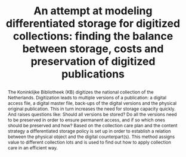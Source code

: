---
abstract: 'The Koninklijke Bibliotheek (KB) digitizes the national collection of the
  Netherlands. Digitization leads to multiple versions of a publication: a digital
  access file, a digital master file, back-ups of the digital versions and the physical
  original publication. This in turn increases the need for storage capacity quickly.
  And raises questions like: Should all versions be stored? Do all the versions need
  to be preserved in order to ensure permanent access, and if so which ones should
  be preserved and how? Based on the collection care plan and the content strategy
  a differentiated storage policy is set up in order to establish a relation between
  the physical object and the digital counterpart(s). This method assigns value to
  different collection lots and is used to find out how to apply collection care in
  an efficient way.'
creators:
- Trudie Stoutjesdijk
date: null
document_url: https://services.phaidra.univie.ac.at/api/object/o:377378/download
grand_parent: iPRES
institutions: []
keywords:
- storage policies; collection care; permanent access; digitized collections; ipres;
  lisbon
landing_page_url: https://phaidra.univie.ac.at/o:377378
language: eng
layout: publication
license: CC BY-SA 2.0 AT
notes_url: null
parent: iPRES 2013
publication_type: paper
size: 134674
slides_url: null
source_name: iPRES
stream_url: null
title: 'An attempt at modeling differentiated storage for digitized collections: finding
  the balance between storage, costs and preservation of digitized publications'
year: 2013
---
